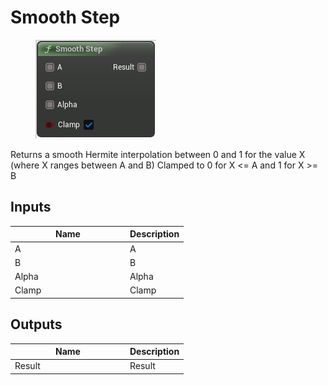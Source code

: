 # Smooth Step

<div align="left" data-full-width="false">

<figure><img src="smooth_step.png" alt=""><figcaption></figcaption></figure>

</div>

Returns a smooth Hermite interpolation between 0 and 1 for the value X (where X ranges between A and B) Clamped to 0 for X <= A and 1 for X >= B

## Inputs

<table>
<thead><tr><th width="170">Name</th><th>Description</th></tr></thead>
<tbody>
<tr><td>A</td><td>A</td></tr>
<tr><td>B</td><td>B</td></tr>
<tr><td>Alpha</td><td>Alpha</td></tr>
<tr><td>Clamp</td><td>Clamp</td></tr>
</tbody>
</table>

## Outputs

<table>
<thead><tr><th width="170">Name</th><th>Description</th></tr></thead>
<tbody>
<tr><td>Result</td><td>Result</td></tr>
</tbody>
</table>